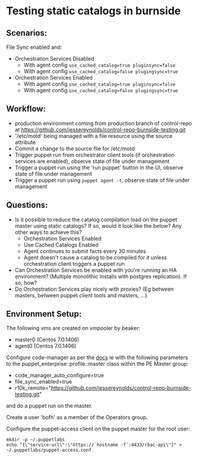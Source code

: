 # Testing static catalogs in burnside

## Scenarios:

File Sync enabled and:

- Orchestration Services Disabled
  - With agent config `use_cached_catalog=true pluginsync=false`
  - With agent config `use_cached_catalog=false plugingsync=true`
- Orchestration Services Enabled
  - With agent config `use_cached_catalog=true pluginsync=false`
  - With agent config `use_cached_catalog=false plugingsync=true`

  
## Workflow:

- production environment coming from production branch of control-repo at https://github.com/jessereynolds/control-repo-burnside-testing.git
- '/etc/motd' being managed with a file resource using the source attribute
- Commit a change to the source file for /etc/motd
- Trigger puppet run from orchestrator client tools (if orchestration services are enabled), observe state of file under management
- Trigger a puppet run using the 'run puppet' button in the UI, observe state of file under management
- Trigger a puppet run using `puppet agent -t`, observe state of file under management

## Questions:

- Is it possible to reduce the catalog compilation load on the puppet master using static catalogs? If so, would it look like the below? Any other ways to achieve this?
  - Orchestration Services Enabled
  - Use Cached Catalogs Enabled
  - Agent continues to submit facts every 30 minutes
  - Agent doesn't cause a catalog to be compiled for it unless orchestration client triggers a puppet run
- Can Orchestration Services be enabled with you're running an HA environment? (Multiple monolithic installs with postgres replication). If so, how?
- Do Orchestration Services play nicely with proxies? (Eg between masters, between puppet client tools and masters, ...) 

## Environment Setup:

The following vms are created on vmpooler by beaker:
- master0 (Centos 7.0.1406)
- agent0 (Centos 7.0.1406)
  
Configure code-manager as per the [docs](https://docs.puppetlabs.com/pe/latest/code_mgr_config.html#configure-after-pe-installation) ie with the following parameters to the puppet_enterprise::profile::master class within the PE Master group:
- code_manager_auto_configure=true
- file_sync_enabled=true
- r10k_remote="https://github.com/jessereynolds/control-repo-burnside-testing.git"

and do a puppet run on the master. 

Create a user 'bofh' as a member of the Operators group.

Configure the puppet-access client on the puppet master for the root user:

```
mkdir -p ~/.puppetlabs
echo "{\"service-url\":\"https://`hostname -f`:4433/rbac-api\"}" > ~/.puppetlabs/puppet-access.conf
```

